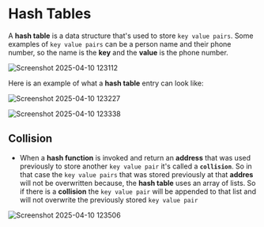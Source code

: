 # Hash Tables
A **hash table** is a data structure that's used to store `key value pairs`. Some examples of `key value pairs` can be a person name and their phone number, so the name is the **key** and the **value** is the phone number.

![Screenshot 2025-04-10 123112](https://github.com/user-attachments/assets/196bd12f-668e-4a3e-a95f-fc20fbb73370)

Here is an example of what a **hash table** entry can look like:

![Screenshot 2025-04-10 123227](https://github.com/user-attachments/assets/1aeb6563-7797-44db-8e49-1835f73bcd44)

![Screenshot 2025-04-10 123338](https://github.com/user-attachments/assets/bde87b63-f4c8-4ede-b365-c1ec3893b7ec)

## Collision
* When a **hash function** is invoked and return an **address** that was used previously to store another `key value pair` it's called a **`collision`**. So in that case the `key value pairs` that was stored previously at that **addres** will not be overwritten because, the **hash table** uses an array of lists. So if there is a **collision** the `key value pair` will be appended to that list and will not overwrite the previously stored `key value pair`

![Screenshot 2025-04-10 123506](https://github.com/user-attachments/assets/d4c4071f-6206-403f-9ae6-6570e4da6770)



